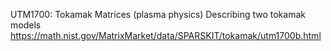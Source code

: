 UTM1700: Tokamak Matrices (plasma physics)
Describing two tokamak models
https://math.nist.gov/MatrixMarket/data/SPARSKIT/tokamak/utm1700b.html

